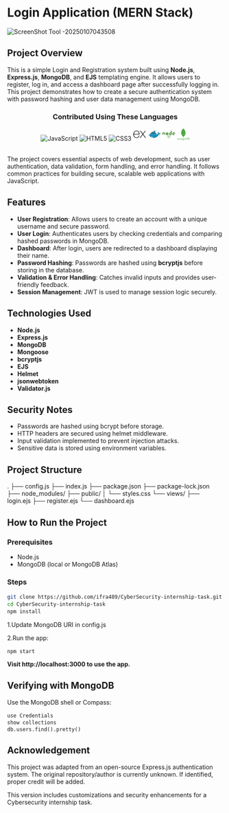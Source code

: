 # Login Application (MERN Stack)

![ScreenShot Tool -20250107043508](https://github.com/user-attachments/assets/c1cfddea-af89-4f62-8d39-bd8baf882cf1)

## Project Overview

This is a simple Login and Registration system built using **Node.js**, **Express.js**, **MongoDB**, and **EJS** templating engine. It allows users to register, log in, and access a dashboard page after successfully logging in. This project demonstrates how to create a secure authentication system with password hashing and user data management using MongoDB.

<div align="center">
  <h3> Contributed Using These Languages </h3>
  <img src="https://cdn.jsdelivr.net/gh/devicons/devicon/icons/javascript/javascript-original.svg" height="30" alt="JavaScript" />
  <img src="https://cdn.jsdelivr.net/gh/devicons/devicon/icons/html5/html5-original.svg" height="30" alt="HTML5" />
  <img src="https://cdn.jsdelivr.net/gh/devicons/devicon/icons/css3/css3-original.svg" height="30" alt="CSS3" />
  <img src="https://github.com/devicons/devicon/blob/v2.16.0/icons/express/express-original.svg" height="30" alt="Express" />
  <img src="https://github.com/devicons/devicon/blob/v2.16.0/icons/docker/docker-original.svg" height="30" alt="Docker" />
  <img src="https://github.com/devicons/devicon/blob/v2.16.0/icons/nodejs/nodejs-plain-wordmark.svg" height="30" alt="NodeJS" />
  <img src="https://github.com/devicons/devicon/blob/v2.16.0/icons/mongodb/mongodb-plain-wordmark.svg" height="30" alt="mongodb" />
</div>

<br>

The project covers essential aspects of web development, such as user authentication, data validation, form handling, and error handling. It follows common practices for building secure, scalable web applications with JavaScript.

## Features

- **User Registration**: Allows users to create an account with a unique username and secure password.
- **User Login**: Authenticates users by checking credentials and comparing hashed passwords in MongoDB.
- **Dashboard**: After login, users are redirected to a dashboard displaying their name.
- **Password Hashing**: Passwords are hashed using **bcryptjs** before storing in the database.
- **Validation & Error Handling**: Catches invalid inputs and provides user-friendly feedback.
- **Session Management**: JWT is used to manage session logic securely.


## Technologies Used

- **Node.js**
- **Express.js**
- **MongoDB**
- **Mongoose**
- **bcryptjs**
- **EJS**
- **Helmet**
- **jsonwebtoken**
- **Validator.js**

## Security Notes
- Passwords are hashed using bcrypt before storage.
- HTTP headers are secured using helmet middleware.
- Input validation implemented to prevent injection attacks.
- Sensitive data is stored using environment variables.



## Project Structure

. ├── config.js
├── index.js
├── package.json
├── package-lock.json
├── node_modules/
├── public/
│ └── styles.css
└── views/
├── login.ejs
├── register.ejs
└── dashboard.ejs


## How to Run the Project

### Prerequisites

- Node.js
- MongoDB (local or MongoDB Atlas)

### Steps

```bash
git clone https://github.com/ifra489/CyberSecurity-internship-task.git
cd CyberSecurity-internship-task
npm install
```
1.Update MongoDB URI in config.js

2.Run the app:

```
npm start
```
**Visit http://localhost:3000 to use the app.**

## Verifying with MongoDB
Use the MongoDB shell or Compass:
```
use Credentials
show collections
db.users.find().pretty()

```
## Acknowledgement
This project was adapted from an open-source Express.js authentication system.
The original repository/author is currently unknown. If identified, proper credit will be added.

This version includes customizations and security enhancements for a Cybersecurity internship task.
